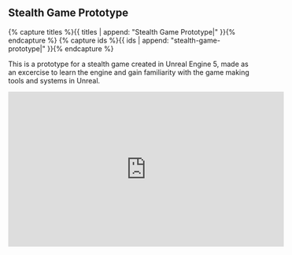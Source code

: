 ## Stealth Game Prototype

{% capture titles %}{{ titles | append: "Stealth Game Prototype|" }}{% endcapture %}
{% capture ids %}{{ ids | append: "stealth-game-prototype|" }}{% endcapture %}

This is a prototype for a stealth game created in Unreal Engine 5, made as an excercise to learn the engine and gain familiarity with the game making tools and systems in Unreal.

<iframe width="560" height="315" src="https://www.youtube-nocookie.com/embed/ISlcRu0v5x4?si=ay2xoq5w4EV-Qjvy" title="YouTube video player" frameborder="0" allow="accelerometer; autoplay; clipboard-write; encrypted-media; gyroscope; picture-in-picture; web-share" allowfullscreen></iframe>